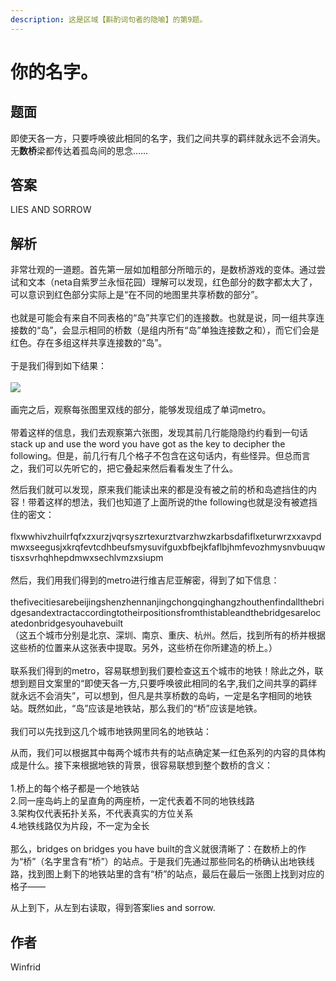 ```yaml
---
description: 这是区域【斟酌词句者的隐喻】的第9题。
---
```


# 你的名字。

## 题面

即使天各一方，只要呼唤彼此相同的名字，我们之间共享的羁绊就永远不会消失。无**数桥**梁都传达着孤岛间的思念……

[//]: # (<figure><img src="../../../.gitbook/assets/image &#40;42&#41;.png" alt=""><figcaption></figcaption></figure>)

[//]: # ()

[//]: # (<figure><img src="../../../.gitbook/assets/image &#40;43&#41;.png" alt=""><figcaption></figcaption></figure>)

[//]: # ()

[//]: # (<figure><img src="../../../.gitbook/assets/image &#40;44&#41;.png" alt=""><figcaption></figcaption></figure>)

[//]: # ()

[//]: # (<figure><img src="../../../.gitbook/assets/image &#40;45&#41;.png" alt=""><figcaption></figcaption></figure>)

[//]: # ()

[//]: # (<figure><img src="../../../.gitbook/assets/image &#40;46&#41;.png" alt=""><figcaption></figcaption></figure>)

[//]: # ()

[//]: # (<figure><img src="../../../.gitbook/assets/image &#40;47&#41;.png" alt=""><figcaption></figcaption></figure>)

[//]: # ()

[//]: # (<figure><img src="../../../.gitbook/assets/image &#40;48&#41;.png" alt=""><figcaption></figcaption></figure>)

## 答案

LIES AND SORROW

## 解析

非常壮观的一道题。首先第一层如加粗部分所暗示的，是数桥游戏的变体。通过尝试和文本（neta自紫罗兰永恒花园）理解可以发现，红色部分的数字都太大了，可以意识到红色部分实际上是“在不同的地图里共享桥数的部分”。\
\
也就是可能会有来自不同表格的“岛”共享它们的连接数。也就是说，同一组共享连接数的“岛”，会显示相同的桥数（是组内所有“岛”单独连接数之和），而它们会是红色。存在多组这样共享连接数的“岛”。\
\
于是我们得到如下结果：\
\
![](https://statics.pku1.miaomiaomiao.com.cn/static/files/07cbb480789d4c3bbd0f9a889f09ed58.jpg)\
\
画完之后，观察每张图里双线的部分，能够发现组成了单词metro。\
\
带着这样的信息，我们去观察第六张图，发现其前几行能隐隐约约看到一句话stack up and use the word you have got as the key to
decipher the following。但是，前几行有几个格子不包含在这句话内，有些怪异。但总而言之，我们可以先听它的，把它叠起来然后看看发生了什么。

[//]: # (<figure><img src="../../../.gitbook/assets/image &#40;51&#41;.png" alt=""><figcaption></figcaption></figure>)

然后我们就可以发现，原来我们能读出来的都是没有被之前的桥和岛遮挡住的内容！带着这样的想法，我们也知道了上面所说的the
following也就是没有被遮挡住的密文：\
\
flxwwhivzhuilrfqfxzxurzjvqrsyszrtexurztvarzhwzkarbsdafiflxeturwrzxxavpdmwxseegusjxkrqfevtcdhbeufsmysuvifguxbfbejkfaflbjhmfevozhmysnvbuuqwtisxsvrhqhhepdmwxsechlvmzxsiupm\
\
然后，我们用我们得到的metro进行维吉尼亚解密，得到了如下信息：\
\
thefivecitiesarebeijingshenzhennanjingchongqinghangzhouthenfindallthebridgesandextractaccordingtotheirpositionsfromthistableandthebridgesarelocatedonbridgesyouhavebuilt\
（这五个城市分别是北京、深圳、南京、重庆、杭州。然后，找到所有的桥并根据这些桥的位置来从这张表中提取。另外，这些桥在你所建造的桥上。）\
\
联系我们得到的metro，容易联想到我们要检查这五个城市的地铁！除此之外，联想到题目文案里的“即使天各一方,只要呼唤彼此相同的名字,我们之间共享的羁绊就永远不会消失”，可以想到，但凡是共享桥数的岛屿，一定是名字相同的地铁站。既然如此，“岛”应该是地铁站，那么我们的“桥”应该是地铁。\
\
我们可以先找到这几个城市地铁网里同名的地铁站：

[//]: # (<figure><img src="../../../.gitbook/assets/image &#40;55&#41;.png" alt=""><figcaption></figcaption></figure>)

从而，我们可以根据其中每两个城市共有的站点确定某一红色系列的内容的具体构成是什么。接下来根据地铁的背景，很容易联想到整个数桥的含义：\
\
1.桥上的每个格子都是一个地铁站\
2.同一座岛屿上的呈直角的两座桥，一定代表着不同的地铁线路\
3.架构仅代表拓扑关系，不代表真实的方位关系\
4.地铁线路仅为片段，不一定为全长\
\
那么，bridges on bridges you have
built的含义就很清晰了：在数桥上的作为“桥”（名字里含有“桥”）的站点。于是我们先通过那些同名的桥确认出地铁线路，找到图上剩下的地铁站里的含有“桥”的站点，最后在最后一张图上找到对应的格子——

[//]: # (<figure><img src="../../../.gitbook/assets/image &#40;56&#41;.png" alt=""><figcaption></figcaption></figure>)

从上到下，从左到右读取，得到答案lies and sorrow.

## 作者

Winfrid
